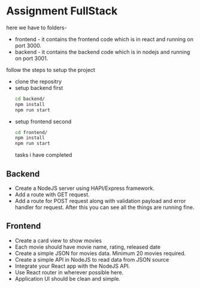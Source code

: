 # Assignment FullStack

here we have to folders-

- frontend - it contains the frontend code which is in react and running on port 3000.
- backend - it contains the backend code which is in nodejs and running on port 3001.

follow the steps to setup the project

- clone the repositry
- setup backend first
  ```sh
  cd backend/
  npm install
  npm run start
  ```
- setup frontend second
  ```sh 
  cd frontend/ 
  npm install 
  npm run start
  ```
  tasks i have completed

## Backend

- Create a NodeJS server using HAPI/Express framework.
- Add a route with GET request.
- Add a route for POST request along with validation payload and error handler for request.
  After this you can see all the things are running fine.

## Frontend

- Create a card view to show movies
- Each movie should have movie name, rating, released date
- Create a simple JSON for movies data. Minimum 20 movies required.
- Create a simple API in NodeJS to read data from JSON source
- Integrate your React app with the NodeJS API.
- Use React router in wherever possible here.
- Application UI should be clean and simple.
